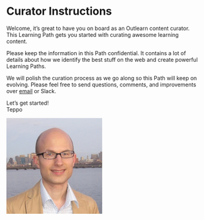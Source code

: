 # Curator Instructions

Welcome, it’s great to have you on board as an Outlearn content curator. This Learning Path gets you started with curating awesome learning content.

Please keep the information in this Path confidential. It contains a lot of details about how we identify the best stuff on the web and create powerful Learning Paths.

We will polish the curation process as we go along so this Path will keep on evolving. Please feel free to send questions, comments, and improvements over <a id="TeppoMail" href="mailto:teppo@outlearn.com" target="_blank">email</a> or Slack.

Let’s get started!  
Teppo  

<img src="https://raw.githubusercontent.com/outlearn-content/assets/master/teppo.jpg" alt="Teppo" style="width:250px;height:250px" align="left">
